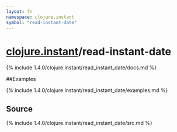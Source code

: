 ```yaml
---
layout: fn
namespace: clojure.instant
symbol: "read-instant-date"
---
```


# [clojure.instant](../)/read-instant-date

{% include 1.4.0/clojure.instant/read_instant_date/docs.md %}

##Examples

{% include 1.4.0/clojure.instant/read_instant_date/examples.md %}
## Source
{% include 1.4.0/clojure.instant/read_instant_date/src.md %}

